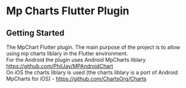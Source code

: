 # Mp Charts Flutter Plugin

## Getting Started
The MpChart Flutter plugin. The main purpose of the project is to allow using mp charts liblary in the Flutter environment.\
For the Android the plugin uses Android MpCharts liblary https://github.com/PhilJay/MPAndroidChart \
On iOS the charts liblary is used (the charts liblary is a port of Android MpCharts for iOS) - https://github.com/ChartsOrg/Charts
